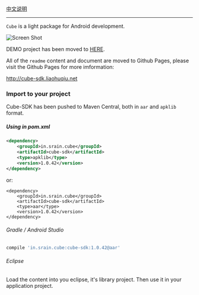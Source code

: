[中文说明](https://github.com/etao-open-source/cube-sdk/blob/dev/README-cn.md)

---

`Cube` is a light package for Android development.

![Screen Shot](https://raw.githubusercontent.com/etao-open-source/cube-sdk/dev/screen-shot.png)

DEMO project has been moved to [HERE](https://github.com/liaohuqiu/android-cube-app).

All of the `readme` content and document are moved to Github Pages, please visit the Github Pages for more imformation:

http://cube-sdk.liaohuqiu.net

### Import to your project

Cube-SDK has been pushed to Maven Central, both in `aar` and `apklib` format.

##### Using in pom.xml

```xml
<dependency>
    <groupId>in.srain.cube</groupId>
    <artifactId>cube-sdk</artifactId>
    <type>apklib</type>
    <version>1.0.42</version>
</dependency>
```

or:

```
<dependency>
    <groupId>in.srain.cube</groupId>
    <artifactId>cube-sdk</artifactId>
    <type>aar</type>
    <version>1.0.42</version>
</dependency>
```

###### Gradle / Android Studio

``` gradle 
compile 'in.srain.cube:cube-sdk:1.0.42@aar'
`````

###### Eclipse

Load the content into you eclipse, it's library project. Then use it in your application project.